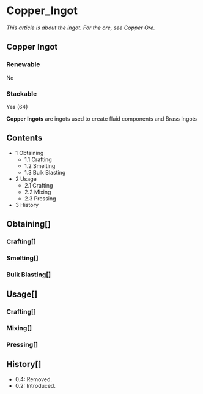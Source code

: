 # Copper_Ingot

*This article is about the ingot. For the ore, see Copper Ore.*

## Copper Ingot

### Renewable

No

### Stackable

Yes (64)

**Copper Ingots** are ingots used to create fluid components and Brass Ingots

## Contents

- 1 Obtaining
    - 1.1 Crafting
    - 1.2 Smelting
    - 1.3 Bulk Blasting
- 2 Usage
    - 2.1 Crafting
    - 2.2 Mixing
    - 2.3 Pressing
- 3 History

## Obtaining[]

### Crafting[]

### Smelting[]

### Bulk Blasting[]

## Usage[]

### Crafting[]

### Mixing[]

### Pressing[]

## History[]

- 0.4: Removed.
- 0.2: Introduced.